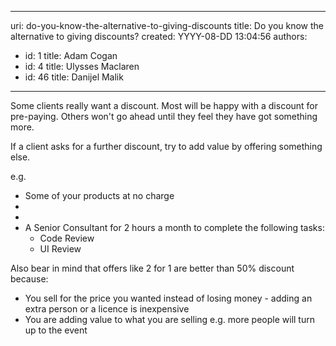 

---
uri: do-you-know-the-alternative-to-giving-discounts
title: Do you know the alternative to giving discounts?
created: YYYY-08-DD 13:04:56
authors:
  - id: 1
    title: Adam Cogan
  - id: 4
    title: Ulysses Maclaren
  - id: 46
    title: Danijel Malik
---




<span class='intro'> <p>​​Some clients really want a discount. Most will be happy with a discount for pre-paying. Others&#160;won't go ahead until they feel they have got something more.&#160;</p><p>If a client asks for a further discount, try to&#160;add value by offering something else.&#160;​</p><p>e.g.​</p> </span>

<ul><li>Some of your&#160;products&#160;at no charge​​</li><li></li><li></li><li>A Senior Consultant&#160;for 2 hours a month to complete the following tasks&#58; 
      <ul><li>Code Review</li><li>UI Review</li></ul></li></ul><p>Also bear in mind that offers like 2 for 1 are better than 50% discount because&#58;</p><ul><li>You sell for the price you wanted instead of losing money - adding an extra person or a licence is inexpensive</li><li>You are adding value to what you are selling e.g. more people will turn up to the event</li> 
</ul>​


